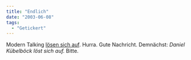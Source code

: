 ```yaml
---
title: "Endlich"
date: "2003-06-08"
tags:
  - "Getickert"
---
```


Modern Talking [lösen sich auf](http://news.orf.at/index.html?url=http%3A//news.orf.at/ticker/114747.html "ORF.at"). Hurra. Gute Nachricht. Demnächst: _Daniel Kübelböck löst sich auf._ Bitte.
